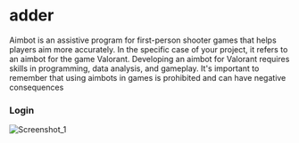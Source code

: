 # adder
Aimbot is an assistive program for first-person shooter games that helps players aim more accurately. In the specific case of your project, it refers to an aimbot for the game Valorant. Developing an aimbot for Valorant requires skills in programming, data analysis, and gameplay. It's important to remember that using aimbots in games is prohibited and can have negative consequences

### Login
![Screenshot_1](https://github.com/gabrielprofissional/adder/assets/101426136/9d523e7b-ac1b-4856-b8aa-97907def03e6)

